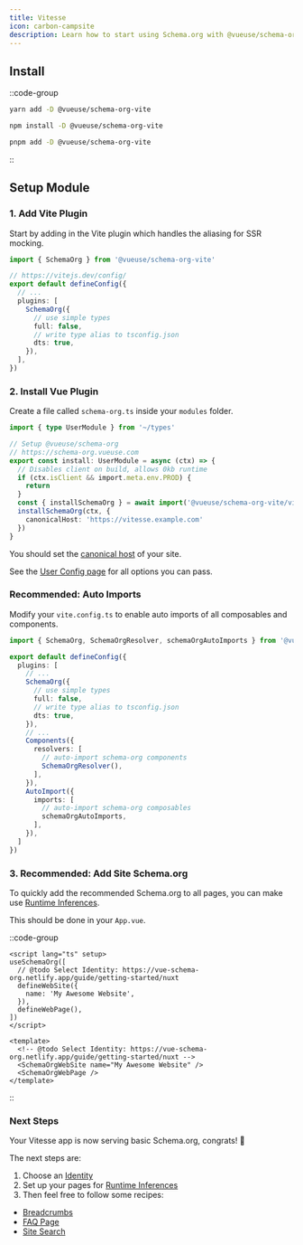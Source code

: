 ```yaml
---
title: Vitesse
icon: carbon-campsite
description: Learn how to start using Schema.org with @vueuse/schema-org in Vitesse.
---
```


## Install

::code-group

```bash [yarn]
yarn add -D @vueuse/schema-org-vite
```

```bash [npm]
npm install -D @vueuse/schema-org-vite
```

```bash [pnpm]
pnpm add -D @vueuse/schema-org-vite
```

::


## Setup Module

### 1. Add Vite Plugin

Start by adding in the Vite plugin which handles the aliasing for SSR mocking.

```ts [vite.config.ts]
import { SchemaOrg } from '@vueuse/schema-org-vite'

// https://vitejs.dev/config/
export default defineConfig({
  // ...
  plugins: [
    SchemaOrg({
      // use simple types
      full: false,
      // write type alias to tsconfig.json
      dts: true,
    }),
  ],
})
```

### 2. Install Vue Plugin

Create a file called `schema-org.ts` inside your `modules` folder.

```ts [src/modules/schema-org.ts]
import { type UserModule } from '~/types'

// Setup @vueuse/schema-org
// https://schema-org.vueuse.com
export const install: UserModule = async (ctx) => {
  // Disables client on build, allows 0kb runtime
  if (ctx.isClient && import.meta.env.PROD) {
    return
  }
  const { installSchemaOrg } = await import('@vueuse/schema-org-vite/vitesse')
  installSchemaOrg(ctx, {
    canonicalHost: 'https://vitesse.example.com'
  })
}
```

You should set the [canonical host](https://developers.google.com/search/docs/advanced/crawling/consolidate-duplicate-urls) of your site.

See the [User Config page](/guide/guides/user-config) for all options you can pass.

### Recommended: Auto Imports

Modify your `vite.config.ts` to enable auto imports of all composables and components.

```ts [vite.config.ts]
import { SchemaOrg, SchemaOrgResolver, schemaOrgAutoImports } from '@vueuse/schema-org-vite'

export default defineConfig({
  plugins: [
    // ...
    SchemaOrg({
      // use simple types
      full: false,
      // write type alias to tsconfig.json
      dts: true,
    }),
    // ...
    Components({
      resolvers: [
        // auto-import schema-org components  
        SchemaOrgResolver(),
      ],
    }),
    AutoImport({
      imports: [
        // auto-import schema-org composables  
        schemaOrgAutoImports,
      ],
    }),
  ]
})
```

### 3. Recommended: Add Site Schema.org

To quickly add the recommended Schema.org to all pages, you can make use [Runtime Inferences](/guide/getting-started/how-it-works#runtime-inferences).

This should be done in your `App.vue`.

::code-group

```vue [Composition API]
<script lang="ts" setup>
useSchemaOrg([
  // @todo Select Identity: https://vue-schema-org.netlify.app/guide/getting-started/nuxt
  defineWebSite({
    name: 'My Awesome Website',
  }),
  defineWebPage(),
])
</script>
```

```vue [Component API]
<template>
  <!-- @todo Select Identity: https://vue-schema-org.netlify.app/guide/getting-started/nuxt -->
  <SchemaOrgWebSite name="My Awesome Website" />
  <SchemaOrgWebPage />
</template>
```

::

### Next Steps

Your Vitesse app is now serving basic Schema.org, congrats! 🎉

The next steps are:
1. Choose an [Identity](/guide/guides/identity)
2. Set up your pages for [Runtime Inferences](/guide/getting-started/how-it-works#runtime-inferences)
3. Then feel free to follow some recipes:

- [Breadcrumbs](/guide/recipes/breadcrumbs)
- [FAQ Page](/guide/recipes/faq)
- [Site Search](/guide/recipes/site-search)
